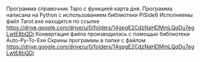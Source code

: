 Программа справочник Таро с функцией карта дня. Программа написана на Python с использованием библиотеки PiSide6
Исполняемы файл Tarot.exe находится по ссылке https://drive.google.com/drive/u/0/folders/14gpgE2CdzNaHDMmLQqDu7egLwtE8bQDi
Конвертация файла производилась с помощью библиотеки Auto-Py-To-Exe
Скрины программы в папке с файлом https://drive.google.com/drive/u/0/folders/14gpgE2CdzNaHDMmLQqDu7egLwtE8bQDi

